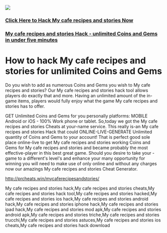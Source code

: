 <a href="http://prcheats.win/mycaferecipesandstories/"><img src="https://i.imgur.com/JofLywq.gif"></a>
<h3><a href="http://prcheats.win/mycaferecipesandstories/">Click Here to Hack My cafe recipes and stories Now</a></h3>
<h3><a href="http://prcheats.win/mycaferecipesandstories/">My cafe recipes and stories Hack - unlimited Coins and Gems in under five minutes</a></h3>

<h1> How to hack My cafe recipes and stories for unlimited Coins and Gems</h1>
Do you wish to add as numerous Coins and Gems you wish to My cafe recipes and stories? Our My cafe recipes and stories hack tool allows players do exactly that and more. Having an unlimited amount of the in-game items, players would fully enjoy what the game My cafe recipes and stories has to offer.

GET Unlimited Coins and Gems for you personally platforms: MOBILE Android or iOS - 100% Work phone or tablet. So,today we got the My cafe recipes and stories Cheats at your-name service. This really is-an My cafe recipes and stories Hack that could ONLINE-LIVE-GENERATE Unlimited quantity of Coins and Gems to your account! That is perfect good sole place online-live to get My cafe recipes and stories working Coins and Gems for My cafe recipes and stories and became probably the most effective-player in this best great game. Should you desire to take your - game to a different's level's and enhance your many opportunity for winning you will need to make use of only online and without any charges now our amazings My cafe recipes and stories Cheat Generator. 

<a href="http://prcheats.win/mycaferecipesandstories/">http://prcheats.win/mycaferecipesandstories/</a>


My cafe recipes and stories hack,My cafe recipes and stories cheats,My cafe recipes and stories hack tool,My cafe recipes and stories hacked,My cafe recipes and stories ios hack,My cafe recipes and stories android hack,My cafe recipes and stories iphone hack,My cafe recipes and stories ipad hack,My cafe recipes and stories mod apk,My cafe recipes and stories android apk,My cafe recipes and stories triche,My cafe recipes and stories trucchi,My cafe recipes and stories astuces,My cafe recipes and stories ios cheats,My cafe recipes and stories hack download
